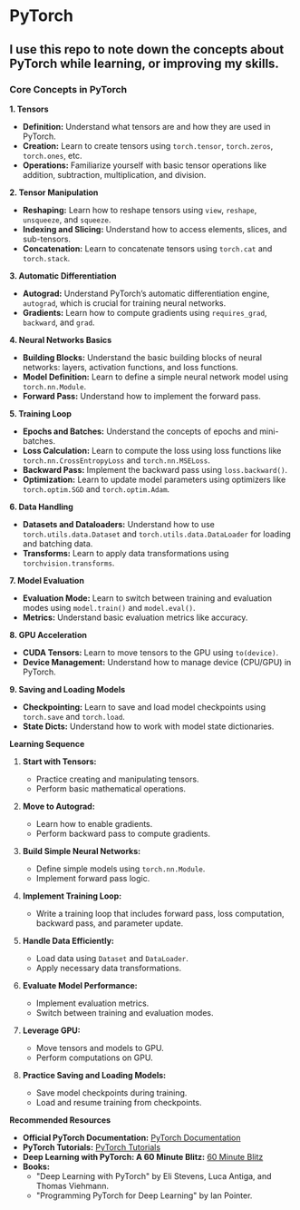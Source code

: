 # PyTorch
## I use this repo to note down the concepts about PyTorch while learning, or improving my skills.
<!--
**1. Introduction to PyTorch**
- **Set Up Your Environment:**
  - Install PyTorch and set up your development environment (Jupyter Notebook, VS Code, or PyCharm).
  - Follow the official installation guide: [PyTorch Installation](https://pytorch.org/get-started/locally/).
- **Understand PyTorch Basics:**
  - Learn about tensors, tensor operations, and automatic differentiation.
  - Recommended tutorials: [PyTorch 60-Minute Blitz](https://pytorch.org/tutorials/beginner/deep_learning_60min_blitz.html).

**2. Deep Dive into PyTorch**
- **Core Concepts:**
  - Dive deeper into tensor operations, gradients, and backpropagation.
  - Understand the computational graph and dynamic computation graph of PyTorch.
- **Neural Networks with PyTorch:**
  - Learn to build neural networks using `torch.nn` module.
  - Study forward and backward propagation in detail.
  - Recommended resource: [Deep Learning with PyTorch: A 60 Minute Blitz](https://pytorch.org/tutorials/beginner/deep_learning_60min_blitz.html).

**3. Building and Training Models**
- **Data Loading and Preprocessing:**
  - Learn to use `torchvision` for image data, and create custom datasets using `torch.utils.data.Dataset` and `torch.utils.data.DataLoader`.
  - Recommended resource: [Data Loading and Processing Tutorial](https://pytorch.org/tutorials/beginner/data_loading_tutorial.html).
- **Training Models:**
  - Understand the training loop, loss functions, and optimization algorithms.
  - Learn to implement common techniques like batch normalization and dropout.
  - Recommended resource: [Learning PyTorch with Examples](https://pytorch.org/tutorials/beginner/pytorch_with_examples.html).

**4. Intermediate Topics**
- **Transfer Learning:**
  - Learn how to use pre-trained models and fine-tune them for specific tasks.
  - Recommended resource: [Transfer Learning Tutorial](https://pytorch.org/tutorials/beginner/transfer_learning_tutorial.html).
- **Advanced Model Architectures:**
  - Study architectures like CNNs, RNNs, LSTMs, and Transformers.
  - Recommended resource: [PyTorch Tutorials for Advanced Models](https://pytorch.org/tutorials/beginner/nn_tutorial.html).

**5. Model Evaluation and Hyperparameter Tuning**
- **Model Evaluation:**
  - Learn to evaluate model performance using metrics like accuracy, precision, recall, F1-score, and confusion matrix.
  - Recommended resource: [Sklearn Metrics](https://scikit-learn.org/stable/modules/model_evaluation.html).
- **Hyperparameter Tuning:**
  - Understand techniques like grid search and random search.
  - Recommended resource: [Hyperparameter Tuning Guide](https://pytorch.org/tutorials/beginner/hyperparameter_tuning_tutorial.html).

**6. Deployment and Production**
- **Model Deployment:**
  - Learn about deploying models using TorchServe or converting PyTorch models to ONNX for deployment.
  - Recommended resource: [Serving a PyTorch Model](https://pytorch.org/serve/).
- **Integration with Cloud Services:**
  - Explore deploying models on cloud platforms like AWS, Google Cloud, or Azure.
  - Recommended resource: Cloud provider-specific documentation and tutorials.

**7. Hands-On Projects and Practice**
- **Kaggle Competitions:**
  - Participate in Kaggle competitions to apply your knowledge in real-world scenarios.
- **Personal Projects:**
  - Build and showcase personal projects on GitHub, focusing on diverse applications like image classification, natural language processing, and reinforcement learning.
- **Contribution to Open Source:**
  - Contribute to PyTorch and related open-source projects to deepen your understanding and gain visibility in the community.

  Suggested Resources for Continuous Learning
Books:
"Deep Learning with PyTorch" by Eli Stevens, Luca Antiga, and Thomas Viehmann.
"Programming PyTorch for Deep Learning" by Ian Pointer.
Online Courses:
"Deep Neural Networks with PyTorch" on Coursera.
"PyTorch for Deep Learning and Computer Vision" on Udemy.
Tutorials and Documentation:
PyTorch official tutorials: PyTorch Tutorials.
Blogs and Medium articles by the community.
By following this roadmap and utilizing these resources, you'll systematically build the skills and knowledge needed to become proficient in PyTorch and enhance your data science career.
 
  -->


### Core Concepts in PyTorch

**1. Tensors**
- **Definition:** Understand what tensors are and how they are used in PyTorch.
- **Creation:** Learn to create tensors using `torch.tensor`, `torch.zeros`, `torch.ones`, etc.
- **Operations:** Familiarize yourself with basic tensor operations like addition, subtraction, multiplication, and division.

**2. Tensor Manipulation**
- **Reshaping:** Learn how to reshape tensors using `view`, `reshape`, `unsqueeze`, and `squeeze`.
- **Indexing and Slicing:** Understand how to access elements, slices, and sub-tensors.
- **Concatenation:** Learn to concatenate tensors using `torch.cat` and `torch.stack`.

**3. Automatic Differentiation**
- **Autograd:** Understand PyTorch’s automatic differentiation engine, `autograd`, which is crucial for training neural networks.
- **Gradients:** Learn how to compute gradients using `requires_grad`, `backward`, and `grad`.

**4. Neural Networks Basics**
- **Building Blocks:** Understand the basic building blocks of neural networks: layers, activation functions, and loss functions.
- **Model Definition:** Learn to define a simple neural network model using `torch.nn.Module`.
- **Forward Pass:** Understand how to implement the forward pass.

**5. Training Loop**
- **Epochs and Batches:** Understand the concepts of epochs and mini-batches.
- **Loss Calculation:** Learn to compute the loss using loss functions like `torch.nn.CrossEntropyLoss` and `torch.nn.MSELoss`.
- **Backward Pass:** Implement the backward pass using `loss.backward()`.
- **Optimization:** Learn to update model parameters using optimizers like `torch.optim.SGD` and `torch.optim.Adam`.

**6. Data Handling**
- **Datasets and Dataloaders:** Understand how to use `torch.utils.data.Dataset` and `torch.utils.data.DataLoader` for loading and batching data.
- **Transforms:** Learn to apply data transformations using `torchvision.transforms`.

**7. Model Evaluation**
- **Evaluation Mode:** Learn to switch between training and evaluation modes using `model.train()` and `model.eval()`.
- **Metrics:** Understand basic evaluation metrics like accuracy.

**8. GPU Acceleration**
- **CUDA Tensors:** Learn to move tensors to the GPU using `to(device)`.
- **Device Management:** Understand how to manage device (CPU/GPU) in PyTorch.

**9. Saving and Loading Models**
- **Checkpointing:** Learn to save and load model checkpoints using `torch.save` and `torch.load`.
- **State Dicts:** Understand how to work with model state dictionaries.

**Learning Sequence**

1. **Start with Tensors:**
   - Practice creating and manipulating tensors.
   - Perform basic mathematical operations.

2. **Move to Autograd:**
   - Learn how to enable gradients.
   - Perform backward pass to compute gradients.

3. **Build Simple Neural Networks:**
   - Define simple models using `torch.nn.Module`.
   - Implement forward pass logic.

4. **Implement Training Loop:**
   - Write a training loop that includes forward pass, loss computation, backward pass, and parameter update.

5. **Handle Data Efficiently:**
   - Load data using `Dataset` and `DataLoader`.
   - Apply necessary data transformations.

6. **Evaluate Model Performance:**
   - Implement evaluation metrics.
   - Switch between training and evaluation modes.

7. **Leverage GPU:**
   - Move tensors and models to GPU.
   - Perform computations on GPU.

8. **Practice Saving and Loading Models:**
   - Save model checkpoints during training.
   - Load and resume training from checkpoints.

**Recommended Resources**

- **Official PyTorch Documentation:** [PyTorch Documentation](https://pytorch.org/docs/stable/index.html)
- **PyTorch Tutorials:** [PyTorch Tutorials](https://pytorch.org/tutorials/)
- **Deep Learning with PyTorch: A 60 Minute Blitz:** [60 Minute Blitz](https://pytorch.org/tutorials/beginner/deep_learning_60min_blitz.html)
- **Books:**
  - "Deep Learning with PyTorch" by Eli Stevens, Luca Antiga, and Thomas Viehmann.
  - "Programming PyTorch for Deep Learning" by Ian Pointer.


